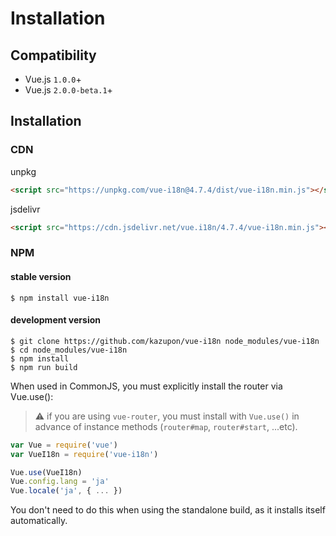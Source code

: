 # Installation

## Compatibility
- Vue.js `1.0.0`+ 
- Vue.js `2.0.0-beta.1`+


## Installation

### CDN
unpkg
```html
<script src="https://unpkg.com/vue-i18n@4.7.4/dist/vue-i18n.min.js"></script>
```

jsdelivr

```html
<script src="https://cdn.jsdelivr.net/vue.i18n/4.7.4/vue-i18n.min.js"></script>
```

### NPM

#### stable version

    $ npm install vue-i18n

#### development version

    $ git clone https://github.com/kazupon/vue-i18n node_modules/vue-i18n
    $ cd node_modules/vue-i18n
    $ npm install
    $ npm run build

When used in CommonJS, you must explicitly install the router via Vue.use():

> :warning: if you are using `vue-router`, you must install with `Vue.use()` in advance of instance methods (`router#map`, `router#start`, ...etc).

```javascript
var Vue = require('vue')
var VueI18n = require('vue-i18n')

Vue.use(VueI18n)
Vue.config.lang = 'ja'
Vue.locale('ja', { ... })
```

You don't need to do this when using the standalone build, as it installs itself automatically.
